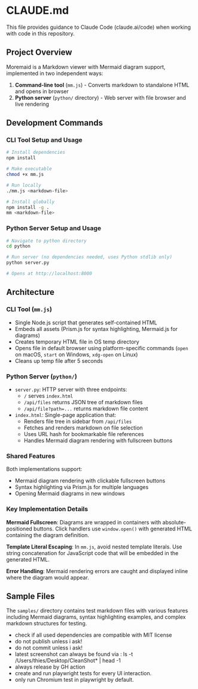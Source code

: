 # CLAUDE.md

This file provides guidance to Claude Code (claude.ai/code) when working with code in this repository.

## Project Overview

Moremaid is a Markdown viewer with Mermaid diagram support, implemented in two independent ways:

1. **Command-line tool** (`mm.js`) - Converts markdown to standalone HTML and opens in browser
2. **Python server** (`python/` directory) - Web server with file browser and live rendering

## Development Commands

### CLI Tool Setup and Usage
```bash
# Install dependencies
npm install

# Make executable
chmod +x mm.js

# Run locally
./mm.js <markdown-file>

# Install globally
npm install -g .
mm <markdown-file>
```

### Python Server Setup and Usage
```bash
# Navigate to python directory
cd python

# Run server (no dependencies needed, uses Python stdlib only)
python server.py

# Opens at http://localhost:8000
```

## Architecture

### CLI Tool (`mm.js`)
- Single Node.js script that generates self-contained HTML
- Embeds all assets (Prism.js for syntax highlighting, Mermaid.js for diagrams)
- Creates temporary HTML file in OS temp directory
- Opens file in default browser using platform-specific commands (`open` on macOS, `start` on Windows, `xdg-open` on Linux)
- Cleans up temp file after 5 seconds

### Python Server (`python/`)
- `server.py`: HTTP server with three endpoints:
  - `/` serves `index.html`
  - `/api/files` returns JSON tree of markdown files
  - `/api/file?path=...` returns markdown file content
- `index.html`: Single-page application that:
  - Renders file tree in sidebar from `/api/files`
  - Fetches and renders markdown on file selection
  - Uses URL hash for bookmarkable file references
  - Handles Mermaid diagram rendering with fullscreen buttons

### Shared Features
Both implementations support:
- Mermaid diagram rendering with clickable fullscreen buttons
- Syntax highlighting via Prism.js for multiple languages
- Opening Mermaid diagrams in new windows

### Key Implementation Details

**Mermaid Fullscreen**: Diagrams are wrapped in containers with absolute-positioned buttons. Click handlers use `window.open()` with generated HTML containing the diagram definition.

**Template Literal Escaping**: In `mm.js`, avoid nested template literals. Use string concatenation for JavaScript code that will be embedded in the generated HTML.

**Error Handling**: Mermaid rendering errors are caught and displayed inline where the diagram would appear.

## Sample Files

The `samples/` directory contains test markdown files with various features including Mermaid diagrams, syntax highlighting examples, and complex markdown structures for testing.
- check if all used dependencies are compatible with MIT license
- do not publish unless i ask!
- do not commit unless i ask!
- latest screenshot can always be found via : ls -t /Users/thies/Desktop/CleanShot* | head -1
- always release by GH action
- create and run playwright tests for every UI interaction.
- only run Chromium test in playwright by default.